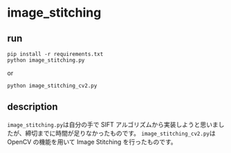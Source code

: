 # image_stitching

## run

```
pip install -r requirements.txt
python image_stitching.py
```

or

```
python image_stitching_cv2.py
```

## description

`image_stitching.py`は自分の手で SIFT アルゴリズムから実装しようと思いましたが、締切までに時間が足りなかったものです。
`image_stitching_cv2.py`は OpenCV の機能を用いて Image Stitching を行ったものです。
